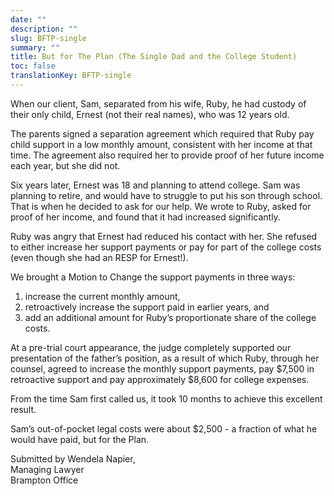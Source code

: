 ```yaml
---
date: ""
description: ""
slug: BFTP-single
summary: ""
title: But for The Plan (The Single Dad and the College Student)
toc: false
translationKey: BFTP-single
---
```

When our client, Sam, separated from his wife, Ruby, he had custody of their only child, Ernest (not their real names), who was 12 years old.

The parents signed a separation agreement which required that Ruby pay child support in a low monthly amount, consistent with her income at that time. The agreement also required her to provide proof of her future income each year, but she did not.

Six years later, Ernest was 18 and planning to attend college. Sam was planning to retire, and would have to struggle to put his son through school. That is when he decided to ask for our help. We wrote to Ruby, asked for proof of her income, and found that it had increased significantly.

Ruby was angry that Ernest had reduced his contact with her. She refused to either increase her support payments or pay for part of the college costs (even though she had an RESP for Ernest!).

We brought a Motion to Change the support payments in three ways:

1. increase the current monthly amount,
2. retroactively increase the support paid in earlier years, and
3. add an additional amount for Ruby’s proportionate share of the college costs.

At a pre-trial court appearance, the judge completely supported our presentation of the father’s position, as a result of which Ruby, through her counsel, agreed to increase the monthly support payments, pay $7,500 in retroactive support and pay approximately $8,600 for college expenses.

From the time Sam first called us, it took 10 months to achieve this excellent result.

Sam’s out-of-pocket legal costs were about $2,500 - a fraction of what he would have paid, but for the Plan.

Submitted by Wendela Napier,  
Managing Lawyer  
Brampton Office